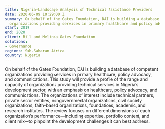 ```yaml
---
title: Nigeria—Landscape Analysis of Technical Assistance Providers
date: 2020-06-09 10:29:00 Z
summary: On behalf of the Gates Foundation, DAI is building a database of competent
  organizations providing services in primary healthcare and policy advocacy and communications.
start: 2019
end: 2020
client: Bill and Melinda Gates Foundation
solutions:
- Governance
regions: Sub-Saharan Africa
country: Nigeria
---
```


On behalf of the Gates Foundation, DAI is building a database of competent organizations providing services in primary healthcare, policy advocacy, and communications. This study will provide a profile of the range and capacity of organizations providing technical services in Nigeria’s development sector, with an emphasis on healthcare, policy advocacy, and communications. The organizations of interest include technical partners, private sector entities, nongovernmental organizations, civil society organizations, faith-based organizations, foundations, academic, and research institutes. The review focuses on different dimensions of each organization’s performance—including expertise, portfolio content, and client mix—to pinpoint the development challenges it can best address. 